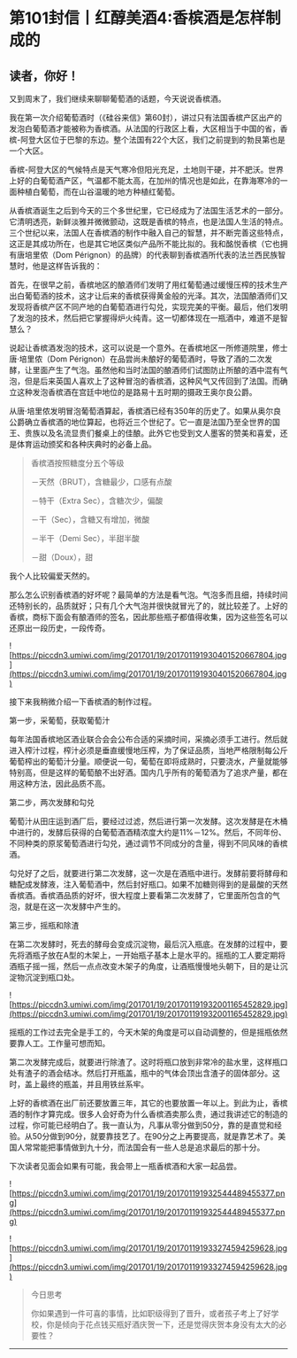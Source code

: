# 第101封信丨红醇美酒4:香槟酒是怎样制成的

## 读者，你好！

又到周末了，我们继续来聊聊葡萄酒的话题，今天说说香槟酒。

我在第一次介绍葡萄酒时（《硅谷来信》第60封），讲过只有法国香槟产区出产的发泡白葡萄酒才能被称为香槟酒。从法国的行政区上看，大区相当于中国的省，香槟-阿登大区位于巴黎的东边。整个法国有22个大区，我们之前提到的勃艮第也是一个大区。

香槟-阿登大区的气候特点是天气寒冷但阳光充足，土地则干硬，并不肥沃。世界上好的白葡萄酒产区，气温都不能太高，在加州的情况也是如此，在靠海寒冷的一面种植白葡萄，而在山谷温暖的地方种植红葡萄。

从香槟酒诞生之后到今天的三个多世纪里，它已经成为了法国生活艺术的一部分。它清明透亮，新鲜淡雅并微微颤动，这既是香槟的特点，也是法国人生活的特点。三个世纪以来，法国人在香槟酒的制作中融入自己的智慧，并不断完善这些特点，这正是其成功所在，也是其它地区类似产品所不能比拟的。我和酩悦香槟（它也拥有唐培里侬（Dom Pérignon）的品牌）的代表聊到香槟酒所代表的法兰西民族智慧时，他是这样告诉我的：

首先，在很早之前，香槟地区的酿酒师们发明了用红葡萄通过缓慢压榨的技术生产出白葡萄酒的技术，这才让后来的香槟获得黄金般的光泽。其次，法国酿酒师们又发现将香槟产区不同产地的白葡萄酒进行勾兑，实现完美的平衡。最后，他们发明了发泡的技术，然后把它掌握得炉火纯青。这一切都体现在一瓶酒中，难道不是智慧么？

说起让香槟酒发泡的技术，这可以说是一个意外。在香槟地区一所修道院里，修士唐·培里侬（Dom Pérignon）在品尝尚未酿好的葡萄酒时，导致了酒的二次发酵，让里面产生了气泡。虽然他和当时法国的酿酒师们试图防止所酿的酒中混有气泡，但是后来英国人喜欢上了这种冒泡的香槟酒，这种风气又传回到了法国。而确立这种发泡香槟酒在宫廷中地位的是路易十五时期的摄政王奥尔良公爵。

从唐·培里侬发明冒泡葡萄酒算起，香槟酒已经有350年的历史了。如果从奥尔良公爵确立香槟酒的地位算起，也将近三个世纪了。它一直是法国乃至全世界的国王、贵族以及名流显贵们餐桌上的佳酿。此外它也受到文人墨客的赞美和喜爱，还是体育运动颁奖和各种庆典时的必备上品。

> 香槟酒按照糖度分五个等级
> 
> －天然（BRUT），含糖最少，口感有点酸
> 
> －特干（Extra Sec），含糖次少，偏酸
> 
> －干（Sec），含糖又有增加，微酸
> 
> －半干（Demi Sec），半甜半酸
> 
> －甜（Doux），甜

我个人比较偏爱天然的。

那么怎么识别香槟酒的好坏呢？最简单的方法是看气泡。气泡多而且细，持续时间还特别长的，品质就好；只有几个大气泡并很快就冒光了的，就比较差了。上好的香槟，商标下面会有酿酒师的签名，因此那些瓶子都值得收集，因为这些签名可以还原出一段历史，一段传奇。

![https://piccdn3.umiwi.com/img/201701/19/201701191930401520667804.jpg](https://piccdn3.umiwi.com/img/201701/19/201701191930401520667804.jpg)

接下来我稍微介绍一下香槟酒的制作过程。

第一步，采葡萄，获取葡萄汁

每年法国香槟地区酒业联合会会公布合适的采摘时间，采摘必须手工进行。然后就进入榨汁过程，榨汁必须是垂直缓慢地压榨，为了保证品质，当地严格限制每公斤葡萄榨出的葡萄汁分量。顺便说一句，葡萄在即将成熟时，只要浇水，产量就能够特别高，但是这样的葡萄酿不出好酒。国内几乎所有的葡萄酒为了追求产量，都在用这种方法，因此品质不高。

第二步，两次发酵和勾兑

葡萄汁从田庄运到酒厂后，要经过过滤，然后进行第一次发酵。这次发酵是在木桶中进行的，发酵后获得的白葡萄酒酒精浓度大约是11%－12%。然后，不同年份、不同种类的原浆葡萄酒进行勾兑，通过调节不同成分的含量，得到不同风味的香槟酒。

勾兑好了之后，就要进行第二次发酵，这一次是在酒瓶中进行。发酵前要将酵母和糖配成发酵液，注入葡萄酒中，然后封好瓶口。如果不加糖则得到的是最酸的天然香槟酒。香槟酒品质的好坏，很大程度上要看第二次发酵了，它里面所包含的气泡，就是在这一次发酵中产生的。

第三步，摇瓶和除渣

在第二次发酵时，死去的酵母会变成沉淀物，最后沉入瓶底。在发酵的过程中，要先将酒瓶子放在A型的木架上，一开始瓶子基本上是水平的。摇瓶的工人要定期将酒瓶子摇一摇，然后一点点改变木架子的角度，让酒瓶慢慢地头朝下，目的是让沉淀物沉淀到瓶口处。

![https://piccdn3.umiwi.com/img/201701/19/201701191932001165452829.jpg](https://piccdn3.umiwi.com/img/201701/19/201701191932001165452829.jpg)

摇瓶的工作过去完全是手工的，今天木架的角度是可以自动调整的，但是摇瓶依然要靠人工。工作量可想而知。

第二次发酵完成后，就要进行除渣了。这时将瓶口放到非常冷的盐水里，这样瓶口处有渣子的酒会结冰。然后打开瓶盖，瓶中的气体会顶出含渣子的固体部分。这时，盖上最终的瓶盖，并且用铁丝系牢。

上好的香槟酒在出厂前还要放置三年，其它的也要放置一年以上。到此为止，香槟酒的制作才算完成。很多人会好奇为什么香槟酒卖那么贵，通过我讲述它的制造的过程，你可能已经明白了。我一直认为，凡事从零分做到50分，靠的是直觉和经验。从50分做到90分，就要靠技艺了。在90分之上再要提高，就是靠艺术了。美国人常常能把事情做到九十分，而法国会有一些人总是追求最后的那十分。

下次读者见面会如果有可能，我会带上一瓶香槟酒和大家一起品尝。

![https://piccdn3.umiwi.com/img/201701/19/201701191932544489455377.png](https://piccdn3.umiwi.com/img/201701/19/201701191932544489455377.png)

![https://piccdn3.umiwi.com/img/201701/19/201701191933274594259628.jpg](https://piccdn3.umiwi.com/img/201701/19/201701191933274594259628.jpg)

> 今日思考
> 
> 你如果遇到一件可喜的事情，比如职级得到了晋升，或者孩子考上了好学校，你是倾向于花点钱买瓶好酒庆贺一下，还是觉得庆贺本身没有太大的必要性？

---
